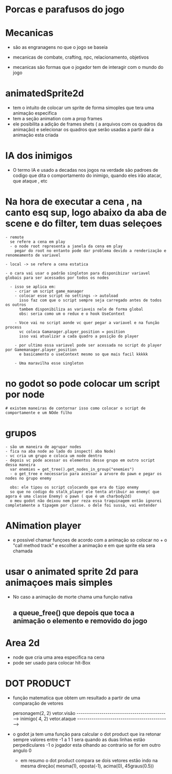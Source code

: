 # Porcas e parafusos do jogo

 # Mecanicas

  - são as engranagens no que o jogo se baseia

  - mecanicas de combate, crafting, npc, relacionamento, objetivos

  - mecanicas são formas que o jogador tem de interagir com o mundo do jogo


  # animatedSprite2d

   - tem o intuito de colocar um sprite de forma simoples que tera uma animação especifica
   - tem a seção animation com a prop frames
   - ele posibilita a adição de frames shets ( a arquivos com os quadros da animação) e selecionar os quadros que serão usadas
     a partir dai a animação esta criada

  # IA dos inimigos

   - O termo IA e usado a decadas nos jogos
     na verdade são padroes de codigo que dita o comportamento do inimigo, quando eles
     irão atacar, que ataque , etc

  # Na hora de executar a cena , na canto esq sup, logo abaixo da aba de scene e do filter, tem duas seleçoes
    - remote
      se refere a cena em play
      - o node root representa a janela da cena em play
        pegar do root no entanto pode dar problema devido a renderização e renomeamento de variavel

    - local -> se refere a cena estatica  

    - o cara vai usar o padrão singleton para disponibizar variavel globais para ser acessados por todos os nodes
     
      - isso se aplica em:
        - criar um script game_manager
        - colocar esse script no settings -> autoload
          isso faz com que o script sempre seja carregado antes de todos os outros
          tambem disponibiliza as variaveis nele de forma global
          obs: seria como um o redux e o hook UseContext

        - Voce vai no script aonde vc quer pegar a variavel e na função process
          vc coloca Gamanager.player_position = position
          isso vai atualizar a cada quadro a posição do player

        - por ultimo essa variavel pode ser acessada no script do player por Gamemanager.player_position
          e basicamento o useContext mesmo so que mais facil kkkkk

        - Uma maravilha esse singleton

  # no godot so pode colocar um script por node

    # existem maneiras de contornar isso como colocar o script de comportamente e um NOde filho


  # grupos

    - são um maneira de agrupar nodes
    - fica na aba node ao lado do inspect( aba Node)
    - vc cria um grupo e coloca um node dentro
    - depois vc pode acessar os elementos desse grupo em outro script dessa maneira
      var enemies = get_tree().get_nodes_in_group("enemies")
      - o get_tree e necessario para acessar a arvore do pawn e pegar os nodes no grupo enemy

      obs: ele tipou os script colocando que era do tipo enemy
      so que no codigo do stalk_player ele tenta atribuir ao enemy( que agora é uma classe Enemy) o pawn ( que é um charbody2d)
      o meu godot não deixou nem por reza essa traquinagem então ignorei completamente a tipagem por classe. o dele foi sussa, vai entender


# ANimation player

 - e possivel chamar funçoes de acordo com a  animação
  so colocar no + o "call method track" e escolher a animação e em que sprite ela sera chamada

  # usar o animated sprite 2d para animaçoes mais simples

 - No caso a animação de morte chama uma função nativa
   ## a queue_free() que depois que toca a animação o elemento e removido do jogo

# Area 2d

 - node que cria uma area especifica na cena
 - pode ser usado para colocar hit-Box


# DOT PRODUCT

 - função matematica que obtem um resultado a partir de uma comparação de vetores

   personagem(2, 2)    vetor.visão     --------------------------------------------->       inimigo( 4, 2)
                       vetor.ataque    --------------------------------------------->                         

 - o godot ja tem uma função para calcular o dot product que ira retonar sempre valores entre -1 a 1
   1 sera quando as duas linhas estão perpediculares
   -1 o jogador esta olhando ao contrario
   se for em outro angulo 0

   - em resumo o dot product compara se dois vetores estão indo na mesma direção( mesma(1), oposta(-1), acima(0), 45graus(0.5))